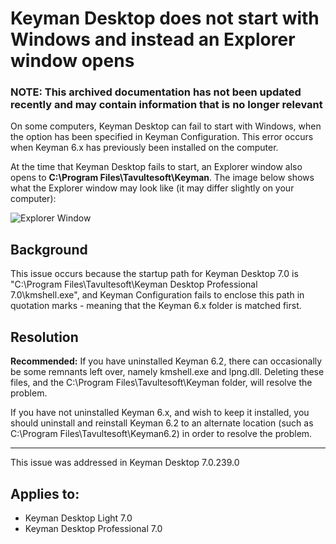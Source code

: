 # Keyman Desktop does not start with Windows and instead an Explorer window opens

### **NOTE**: This archived documentation has not been updated recently and may contain information that is no longer relevant


<p>On some computers, Keyman Desktop can fail to start with Windows, when the option has been specified in Keyman Configuration.  This error occurs when Keyman 6.x has previously been installed on the computer.</p>

<p>At the time that Keyman Desktop fails to start, an Explorer window also opens to <b>C:\Program Files\Tavultesoft\Keyman</b>.  The image below shows what the Explorer window may look like (it may differ slightly on your computer):</p>

<p><img src='/images/kb_explorer62.png' alt='Explorer Window' /></p>

<h2>Background</h2>

<p>This issue occurs because the startup path for Keyman Desktop 7.0 is "C:\Program Files\Tavultesoft\Keyman Desktop Professional 7.0\kmshell.exe", and Keyman Configuration fails to enclose this path in quotation marks - meaning that the Keyman 6.x folder is matched first.</p>

<h2>Resolution</h2>

<p><b>Recommended:</b> If you have uninstalled Keyman 6.2, there can occasionally be some remnants left over, namely kmshell.exe and lpng.dll.  Deleting these files, and the C:\Program Files\Tavultesoft\Keyman folder, will resolve the problem.</p>

<p>If you have not uninstalled Keyman 6.x, and wish to keep it installed, you should uninstall and reinstall Keyman 6.2 to an alternate location (such as C:\Program Files\Tavultesoft\Keyman6.2) in order to resolve the problem.</p>

<hr />

<p>This issue was addressed in Keyman Desktop 7.0.239.0</p>


## Applies to:
 * Keyman Desktop Light 7.0
 * Keyman Desktop Professional 7.0
